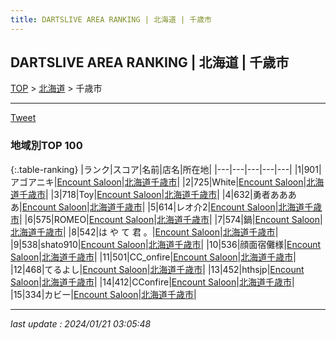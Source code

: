 ```yaml
---
title: DARTSLIVE AREA RANKING | 北海道 | 千歳市
---
```

## DARTSLIVE AREA RANKING | 北海道 | 千歳市

[TOP](/darts/rank/) > [北海道](/darts/rank/北海道/) > 千歳市

___

<a href="https://twitter.com/share?ref_src=twsrc%5Etfw" data-text="DARTSLIVE AREA RANKING | 北海道千歳市" class="twitter-share-button" data-via="DARTSLIVE" data-hashtags="DARTSLIVE" data-related="DARTSLIVE" data-show-count="false">Tweet</a>

### 地域別TOP 100

{:.table-ranking}
|ランク|スコア|名前|店名|所在地|
|---|---|---|---|---|
|1|901|アゴアニキ|<a href="https://search.dartslive.com/jp/shop/beea4f030d9ebf690d9b047a20a7ba1e">Encount Saloon</a>|<a href="/darts/rank/北海道/千歳市">北海道千歳市</a>|
|2|725|White|<a href="https://search.dartslive.com/jp/shop/beea4f030d9ebf690d9b047a20a7ba1e">Encount Saloon</a>|<a href="/darts/rank/北海道/千歳市">北海道千歳市</a>|
|3|718|Toy|<a href="https://search.dartslive.com/jp/shop/beea4f030d9ebf690d9b047a20a7ba1e">Encount Saloon</a>|<a href="/darts/rank/北海道/千歳市">北海道千歳市</a>|
|4|632|勇者ああああ|<a href="https://search.dartslive.com/jp/shop/beea4f030d9ebf690d9b047a20a7ba1e">Encount Saloon</a>|<a href="/darts/rank/北海道/千歳市">北海道千歳市</a>|
|5|614|レオ介2|<a href="https://search.dartslive.com/jp/shop/beea4f030d9ebf690d9b047a20a7ba1e">Encount Saloon</a>|<a href="/darts/rank/北海道/千歳市">北海道千歳市</a>|
|6|575|ROMEO|<a href="https://search.dartslive.com/jp/shop/beea4f030d9ebf690d9b047a20a7ba1e">Encount Saloon</a>|<a href="/darts/rank/北海道/千歳市">北海道千歳市</a>|
|7|574|鍋|<a href="https://search.dartslive.com/jp/shop/beea4f030d9ebf690d9b047a20a7ba1e">Encount Saloon</a>|<a href="/darts/rank/北海道/千歳市">北海道千歳市</a>|
|8|542|は や て 君 。|<a href="https://search.dartslive.com/jp/shop/beea4f030d9ebf690d9b047a20a7ba1e">Encount Saloon</a>|<a href="/darts/rank/北海道/千歳市">北海道千歳市</a>|
|9|538|shato910|<a href="https://search.dartslive.com/jp/shop/beea4f030d9ebf690d9b047a20a7ba1e">Encount Saloon</a>|<a href="/darts/rank/北海道/千歳市">北海道千歳市</a>|
|10|536|顔面宿儺様|<a href="https://search.dartslive.com/jp/shop/beea4f030d9ebf690d9b047a20a7ba1e">Encount Saloon</a>|<a href="/darts/rank/北海道/千歳市">北海道千歳市</a>|
|11|501|CC_onfire|<a href="https://search.dartslive.com/jp/shop/beea4f030d9ebf690d9b047a20a7ba1e">Encount Saloon</a>|<a href="/darts/rank/北海道/千歳市">北海道千歳市</a>|
|12|468|てるよし|<a href="https://search.dartslive.com/jp/shop/beea4f030d9ebf690d9b047a20a7ba1e">Encount Saloon</a>|<a href="/darts/rank/北海道/千歳市">北海道千歳市</a>|
|13|452|hthsjp|<a href="https://search.dartslive.com/jp/shop/beea4f030d9ebf690d9b047a20a7ba1e">Encount Saloon</a>|<a href="/darts/rank/北海道/千歳市">北海道千歳市</a>|
|14|412|CConfire|<a href="https://search.dartslive.com/jp/shop/beea4f030d9ebf690d9b047a20a7ba1e">Encount Saloon</a>|<a href="/darts/rank/北海道/千歳市">北海道千歳市</a>|
|15|334|カビー|<a href="https://search.dartslive.com/jp/shop/beea4f030d9ebf690d9b047a20a7ba1e">Encount Saloon</a>|<a href="/darts/rank/北海道/千歳市">北海道千歳市</a>|



___

_last update : 2024/01/21 03:05:48_


<script src="https://cdnjs.cloudflare.com/ajax/libs/jquery/3.6.1/jquery.min.js" integrity="sha512-aVKKRRi/Q/YV+4mjoKBsE4x3H+BkegoM/em46NNlCqNTmUYADjBbeNefNxYV7giUp0VxICtqdrbqU7iVaeZNXA==" crossorigin="anonymous" referrerpolicy="no-referrer"></script>
<script src="https://cdnjs.cloudflare.com/ajax/libs/jquery.tablesorter/2.31.3/js/jquery.tablesorter.min.js" integrity="sha512-qzgd5cYSZcosqpzpn7zF2ZId8f/8CHmFKZ8j7mU4OUXTNRd5g+ZHBPsgKEwoqxCtdQvExE5LprwwPAgoicguNg==" crossorigin="anonymous" referrerpolicy="no-referrer"></script>
<link rel="stylesheet" href="https://cdnjs.cloudflare.com/ajax/libs/jquery.tablesorter/2.31.3/css/theme.default.min.css" integrity="sha512-wghhOJkjQX0Lh3NSWvNKeZ0ZpNn+SPVXX1Qyc9OCaogADktxrBiBdKGDoqVUOyhStvMBmJQ8ZdMHiR3wuEq8+w==" crossorigin="anonymous" referrerpolicy="no-referrer" />
<script>
$(function() {
    $(".table-ranking").tablesorter({sortList:[[0, 0]]});
});
</script>

<script async src="https://platform.twitter.com/widgets.js" charset="utf-8"></script>